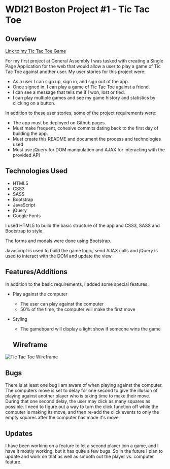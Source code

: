 # WDI21 Boston Project \#1 - Tic Tac Toe

## Overview

[Link to my Tic Tac Toe Game](https://derekbmcintire.github.io/tic-tac-toe-wdi-project/)

For my first project at General Assembly I was tasked with creating a Single
Page Application for the web that would allow a user to play a game of Tic Tac
Toe against another user.  My user stories for this project were:

- As a user I can sign up, sign in, and sign out of the app.
- Once signed in, I can play a game of Tic Tac Toe against a friend.
- I can see a message that tells me if I won, lost or tied.
- I can play multiple games and see my game history and statistics by clicking
 on a button.

In addition to these user stories, some of the project requirements were:

- The app must be deployed on Github pages.
- Must make frequent, cohesive commits dating back to the first day of building the app.
- Must create this README and document the process and technologies used
- Must use jQuery for DOM manipulation and AJAX for interacting with the provided API

## Technologies Used

- HTML5
- CSS3
- SASS
- Bootstrap
- JavaScript
- jQuery
- Google Fonts

I used HTML5 to build the basic structure of the app and CSS3, SASS and Bootstrap to style.

The forms and modals were done using Bootstrap.

Javascript is used to build the game logic, send AJAX calls and jQuery is used to interact with the DOM and update the view

## Features/Additions

In addition to the basic requirements, I added some special features.

- Play against the computer
  - The user can play against the computer
  - 50% of the time, the computer will make the first move
- Styling
  - The gameboard will display a light show if someone wins the game

  ## Wireframe
![Tic Tac Toe Wireframe](https://c1.staticflickr.com/5/4555/38186861432_20845afb1a_z.jpg)

## Bugs

There is at least one bug I am aware of when playing against the computer.  The computers move is set to delay for one second to give the illusion of playing against another player who is taking time to make their move.  During that one second delay, the user may click as many squares as possible.  I need to figure out a way to turn the click function off while the computer is making its move, and then re-add the click events to only the empty squares after the computer has made it's move.

## Updates
I have been working on a feature to let a second player join a game, and I have it mostly working, but it has quite a few bugs.  So in the future I plan to update and work on that as well as smooth out the player vs. computer feature.
